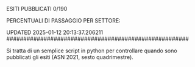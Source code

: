 ESITI PUBBLICATI 0/190 

PERCENTUALI DI PASSAGGIO PER SETTORE:

UPDATED 2025-01-12 20:13:37.206211
###################################################### 

Si tratta di un semplice script in python per controllare quando sono pubblicati gli esiti (ASN 2021, sesto quadrimestre).

